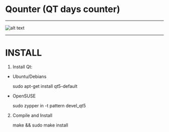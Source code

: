 # Qounter (QT days counter)

---

![alt text](https://github.com/vicentebolea/quonter/raw/master/qounter.png)

---

# INSTALL

1. Install Qt:
  - Ubuntu/Debians

    sudo apt-get install qt5-default

  - OpenSUSE

    sudo zypper in -t pattern devel_qt5

2. Compile and Install

    make && sudo make install
